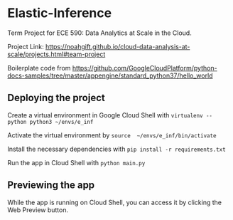 # Elastic-Inference
Term Project for ECE 590: Data Analytics at Scale in the Cloud. 

Project Link: https://noahgift.github.io/cloud-data-analysis-at-scale/projects.html#team-project

Boilerplate code from https://github.com/GoogleCloudPlatform/python-docs-samples/tree/master/appengine/standard_python37/hello_world

## Deploying the project

Create a virtual environment in Google Cloud Shell with  ```virtualenv --python python3 ~/envs/e_inf ```

Activate the virtual environment by ```source  ~/envs/e_inf/bin/activate```

Install the necessary dependencies with ```pip install -r requirements.txt```

Run the app in Cloud Shell with ```python main.py```

## Previewing the app

While the app is running on Cloud Shell, you can access it by clicking the Web Preview button. 
